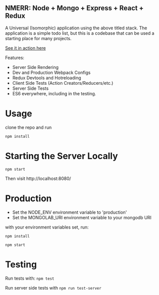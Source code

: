 ## NMERR: Node + Mongo + Express + React + Redux 

A Universal (Isomorphic) application using the above titled stack.  The application is a simple todo list, but this is 
a codebase that can be used a starting place for many projects.

[See it in action here](https://full-stack-redux.herokuapp.com/)

Features:
* Server Side Rendering
* Dev and Production Webpack Configs
* Redux Devtools and Hotreloading
* Client Side Tests (Action Creators/Reducers/etc.) 
* Server Side Tests
* ES6 everywhere, including in the testing.

# Usage

clone the repo and run

```npm install```


# Starting the Server Locally

```npm start```

Then visit http://localhost:8080/

# Production

* Set the NODE_ENV environment variable to 'production'
* Set the MONGOLAB_URI environment variable to your mongodb URI

with your environment variables set, run:
 
```npm install```

```npm start```

# Testing

Run tests with: ```npm test```

Run server side tests with ```npm run test-server```
